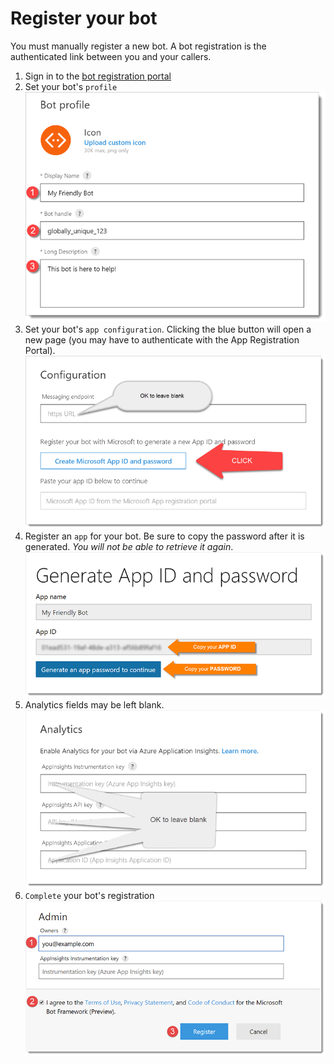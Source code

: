 # Register your bot

You must manually register a new bot. A bot registration is the authenticated link between you and your callers.

1. Sign in to the [bot registration portal][6]
1. Set your bot's `profile`  
![screenshot][1]
1. Set your bot's `app configuration`. Clicking the blue button will open a new page (you may have to authenticate with the App Registration Portal).  
![screenshot][2]
1. Register an `app` for your bot. Be sure to copy the password after it is generated. *You will not be able to retrieve it again*.  
![screenshot][3]
1. Analytics fields may be left blank.  
![screenshot][4]
1. `Complete` your bot's registration  
![screenshot][5]

[1]: ../../assets/create-bot-01.png
[2]: ../../assets/create-bot-02.png
[3]: ../../assets/create-bot-03.png
[4]: ../../assets/create-bot-04.png
[5]: ../../assets/create-bot-05.png
[6]: https://dev.botframework.com/bots/new